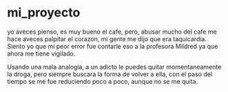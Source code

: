 # mi_proyecto
yo aveces pienso, es muy bueno el cafe, pero,
abusar mucho del cafe me hace aveces palpitar
el corazon, mi gente me dijo que era taquicardia.
Siento yo que mi peor error fue contarle eso a
la profesora Mildred ya que ahora me tiene vigilado.

Usando una mala analogia, a un adicto le puedes
quitar momentaneamente la droga, pero siempre
buscara la forma de volver a ella, con el paso del tiempo
se me fue reduciendo poco a poco, aunque no se me quita.

